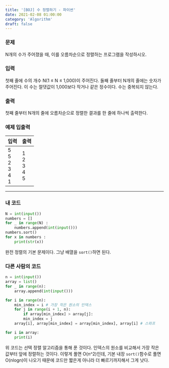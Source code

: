 ```yaml
---
title: '[BOJ] 수 정렬하기 - 파이썬'
date: 2021-02-08 01:00:00
category: 'Algorithm'
draft: false
---
```


### 문제

N개의 수가 주어졌을 때, 이를 오름차순으로 정렬하는 프로그램을 작성하시오.

### 입력

첫째 줄에 수의 개수 N(1 ≤ N ≤ 1,000)이 주어진다. 둘째 줄부터 N개의 줄에는 숫자가 주어진다. 이 수는 절댓값이 1,000보다 작거나 같은 정수이다. 수는 중복되지 않는다.

### 출력

첫째 줄부터 N개의 줄에 오름차순으로 정렬한 결과를 한 줄에 하나씩 출력한다.

### 예제 입출력

| 입력                                      | 출력                              |
| ----------------------------------------- | --------------------------------- |
| 5 <br/> 5 <br/> 2 <br/> 3 <br/> 4 <br/> 1 | 1 <br/> 2 <br/> 3 <br/> 4 <br/> 5 |

---

### 내 코드

```python
N = int(input())
numbers = []
for _ in range(N) :
    numbers.append(int(input()))
numbers.sort()
for x in numbers :
    print(str(x))

```

완전 정렬의 기본 문제이다. 그냥 배열을 `sort()`하면 된다.

### 다른 사람의 코드

```python
n = int(input())
array = list()
for _ in range(n):
    array.append(int(input()))

for i in range(n):
    min_index = i # 가장 작은 원소의 인덱스
    for j in range(i + 1, n):
        if array[min_index] > array[j]:
        min_index = j
    array[i], array[min_index] = array[min_index], array[i] # 스와프

for i in array:
    print(i)
```

위 코드는 선택 정렬 알고리즘을 통해 푼 것이다. 인덱스의 원소를 비교해서 가장 작은 값부터 앞에 정렬하는 것이다. 이렇게 풀면 O(n^2)인데, 기본 내장 `sort()`함수로 풀면 O(nlogn)이 나오기 때문에 코드만 짧은게 아니라 더 빠르기까지해서 그게 낫다.
